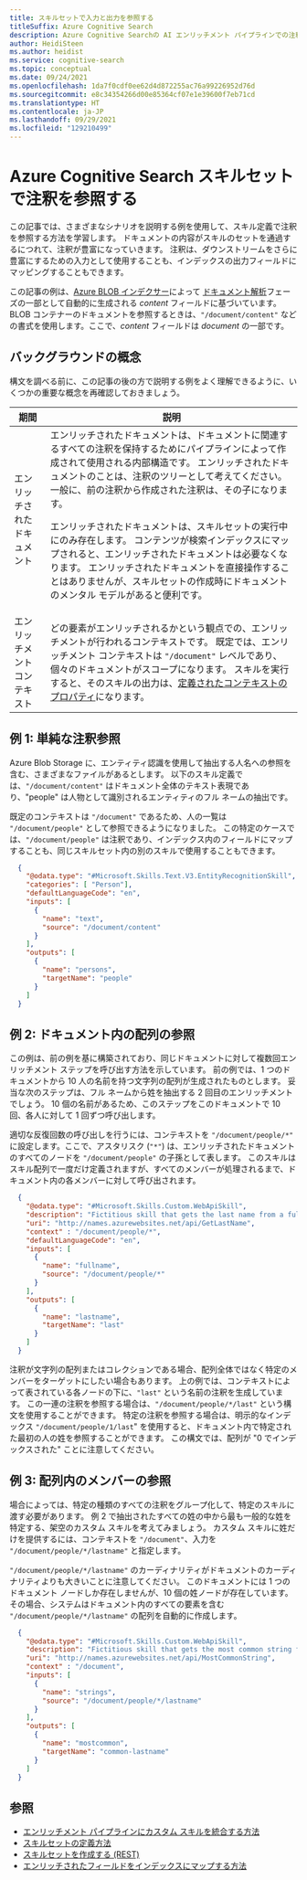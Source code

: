 ```yaml
---
title: スキルセットで入力と出力を参照する
titleSuffix: Azure Cognitive Search
description: Azure Cognitive Searchの AI エンリッチメント パイプラインでの注釈の構文と、スキルセットの入力と出力で注釈を参照する方法について説明します。
author: HeidiSteen
ms.author: heidist
ms.service: cognitive-search
ms.topic: conceptual
ms.date: 09/24/2021
ms.openlocfilehash: 1da7f0cdf0ee62d4d872255ac76a99226952d76d
ms.sourcegitcommit: e8c34354266d00e85364cf07e1e39600f7eb71cd
ms.translationtype: HT
ms.contentlocale: ja-JP
ms.lasthandoff: 09/29/2021
ms.locfileid: "129210499"
---
```

# <a name="reference-annotations-in-an-azure-cognitive-search-skillset"></a>Azure Cognitive Search スキルセットで注釈を参照する

この記事では、さまざまなシナリオを説明する例を使用して、スキル定義で注釈を参照する方法を学習します。 ドキュメントの内容がスキルのセットを通過するにつれて、注釈が豊富になっていきます。 注釈は、ダウンストリームをさらに豊富にするための入力として使用することも、インデックスの出力フィールドにマッピングすることもできます。 
 
この記事の例は、[Azure BLOB インデクサー](search-howto-indexing-azure-blob-storage.md)によって [ドキュメント解析](search-indexer-overview.md#document-cracking)フェーズの一部として自動的に生成される *content* フィールドに基づいています。 BLOB コンテナーのドキュメントを参照するときは、`"/document/content"` などの書式を使用します。ここで、*content* フィールドは *document* の一部です。 

## <a name="background-concepts"></a>バックグラウンドの概念

構文を調べる前に、この記事の後の方で説明する例をよく理解できるように、いくつかの重要な概念を再確認しておきましょう。

| 期間 | 説明 |
|------|-------------|
| エンリッチされたドキュメント | エンリッチされたドキュメントは、ドキュメントに関連するすべての注釈を保持するためにパイプラインによって作成されて使用される内部構造です。 エンリッチされたドキュメントのことは、注釈のツリーとして考えてください。 一般に、前の注釈から作成された注釈は、その子になります。<p/>エンリッチされたドキュメントは、スキルセットの実行中にのみ存在します。 コンテンツが検索インデックスにマップされると、エンリッチされたドキュメントは必要なくなります。 エンリッチされたドキュメントを直接操作することはありませんが、スキルセットの作成時にドキュメントのメンタル モデルがあると便利です。 |
| エンリッチメント コンテキスト | どの要素がエンリッチされるかという観点での、エンリッチメントが行われるコンテキストです。 既定では、エンリッチメント コンテキストは `"/document"` レベルであり、個々のドキュメントがスコープになります。 スキルを実行すると、そのスキルの出力は、[定義されたコンテキストのプロパティ](#example-2)になります。|

<a name="example-1"></a>
## <a name="example-1-simple-annotation-reference"></a>例 1: 単純な注釈参照

Azure Blob Storage に、エンティティ認識を使用して抽出する人名への参照を含む、さまざまなファイルがあるとします。 以下のスキル定義では、`"/document/content"` はドキュメント全体のテキスト表現であり、"people" は人物として識別されるエンティティのフル ネームの抽出です。

既定のコンテキストは `"/document"` であるため、人の一覧は `"/document/people"` として参照できるようになりました。 この特定のケースでは、`"/document/people"` は注釈であり、インデックス内のフィールドにマップすることも、同じスキルセット内の別のスキルで使用することもできます。

```json
  {
    "@odata.type": "#Microsoft.Skills.Text.V3.EntityRecognitionSkill",
    "categories": [ "Person"],
    "defaultLanguageCode": "en",
    "inputs": [
      {
        "name": "text",
        "source": "/document/content"
      }
    ],
    "outputs": [
      {
        "name": "persons",
        "targetName": "people"
      }
    ]
  }
```

<a name="example-2"></a>

## <a name="example-2-reference-an-array-within-a-document"></a>例 2: ドキュメント内の配列の参照

この例は、前の例を基に構築されており、同じドキュメントに対して複数回エンリッチメント ステップを呼び出す方法を示しています。 前の例では、1 つのドキュメントから 10 人の名前を持つ文字列の配列が生成されたものとします。 妥当な次のステップは、フル ネームから姓を抽出する 2 回目のエンリッチメントでしょう。 10 個の名前があるため、このステップをこのドキュメントで 10 回、各人に対して 1 回ずつ呼び出します。 

適切な反復回数の呼び出しを行うには、コンテキストを `"/document/people/*"` に設定します。ここで、アスタリスク (`"*"`) は、エンリッチされたドキュメントのすべてのノードを `"/document/people"` の子孫として表します。 このスキルはスキル配列で一度だけ定義されますが、すべてのメンバーが処理されるまで、ドキュメント内の各メンバーに対して呼び出されます。

```json
  {
    "@odata.type": "#Microsoft.Skills.Custom.WebApiSkill",
    "description": "Fictitious skill that gets the last name from a full name",
    "uri": "http://names.azurewebsites.net/api/GetLastName",
    "context" : "/document/people/*",
    "defaultLanguageCode": "en",
    "inputs": [
      {
        "name": "fullname",
        "source": "/document/people/*"
      }
    ],
    "outputs": [
      {
        "name": "lastname",
        "targetName": "last"
      }
    ]
  }
```

注釈が文字列の配列またはコレクションである場合、配列全体ではなく特定のメンバーをターゲットにしたい場合もあります。 上の例では、コンテキストによって表されている各ノードの下に、`"last"` という名前の注釈を生成しています。 この一連の注釈を参照する場合は、`"/document/people/*/last"` という構文を使用することができます。 特定の注釈を参照する場合は、明示的なインデックス `"/document/people/1/last`" を使用すると、ドキュメント内で特定された最初の人の姓を参照することができます。 この構文では、配列が "0 でインデックスされた" ことに注意してください。

<a name="example-3"></a>

## <a name="example-3-reference-members-within-an-array"></a>例 3: 配列内のメンバーの参照

場合によっては、特定の種類のすべての注釈をグループ化して、特定のスキルに渡す必要があります。 例 2 で抽出されたすべての姓の中から最も一般的な姓を特定する、架空のカスタム スキルを考えてみましょう。 カスタム スキルに姓だけを提供するには、コンテキストを `"/document"`、入力を `"/document/people/*/lastname"` と指定します。

`"/document/people/*/lastname"` のカーディナリティがドキュメントのカーディナリティよりも大きいことに注意してください。 このドキュメントには 1 つのドキュメント ノードしか存在しませんが、10 個の姓ノードが存在しています。 その場合、システムはドキュメント内のすべての要素を含む `"/document/people/*/lastname"` の配列を自動的に作成します。

```json
  {
    "@odata.type": "#Microsoft.Skills.Custom.WebApiSkill",
    "description": "Fictitious skill that gets the most common string from an array of strings",
    "uri": "http://names.azurewebsites.net/api/MostCommonString",
    "context" : "/document",
    "inputs": [
      {
        "name": "strings",
        "source": "/document/people/*/lastname"
      }
    ],
    "outputs": [
      {
        "name": "mostcommon",
        "targetName": "common-lastname"
      }
    ]
  }
```



## <a name="see-also"></a>参照
+ [エンリッチメント パイプラインにカスタム スキルを統合する方法](cognitive-search-custom-skill-interface.md)
+ [スキルセットの定義方法](cognitive-search-defining-skillset.md)
+ [スキルセットを作成する (REST)](/rest/api/searchservice/create-skillset)
+ [エンリッチされたフィールドをインデックスにマップする方法](cognitive-search-output-field-mapping.md)